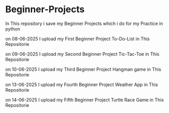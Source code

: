 # Beginner-Projects
In This repository i save my Beginner Projects which i do for my Practice in python

on 08-06-2025 I upload my First Beginner Project To-Do-List in This Repositorie

on 09-06-2025 I upload my Second Beginner Project Tic-Tac-Toe in This Repositorie

on 10-06-2025 I upload my Third Beginner Project Hangman game in This Repositorie

on 13-06-2025 I upload my Fourth Beginner Project Weather App in This Repositorie

on 14-06-2025 I upload my Fifth Beginner Project Turtle Race Game in This Repositorie
